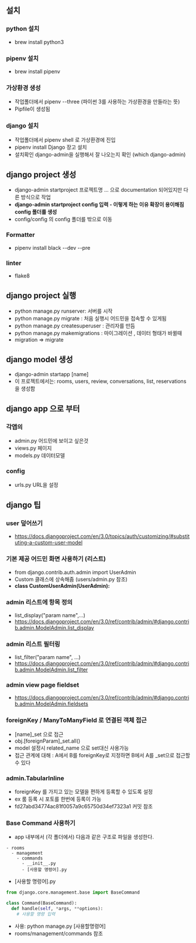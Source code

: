 ## 설치

### python 설치

- brew install python3

### pipenv 설치

- brew install pipenv

### 가상환경 생성

- 작업폴더에서 pipenv --three (파이썬 3를 사용하는 가상환경을 만들라는 뜻)
- Pipfile이 생성됨

### django 설치

- 작업폴더에서 pipenv shell 로 가상환경에 진입
- pipenv install Django 장고 설치
- 설치확인 django-admin을 실행해서 잘 나오는지 확인 (which django-admin)

## django project 생성

- django-admin startproject 프로젝트명 ... 으로 documentation 되어있지만 다른 방식으로 작업
- **django-admin startproject config 입력 - 이렇게 하는 이유 확장이 용이해짐 config 폴더를 생성**
- config/config 의 config 폴더를 밖으로 이동

### Formatter 
  - pipenv install black --dev --pre
### linter
  - flake8


## django project 실행
- python manage.py runserver: 서버를 시작
- python manage.py migrate : 처음 실행시 어드민을 접속할 수 있게됨
- python manage.py createsuperuser : 관리자를 만듬
- python manage.py makemigrations : 마이그레이션 , 데이터 형태가 바뀔때
- migration => migrate

## django model 생성
- django-admin startapp [name]
- 이 프로젝트에서는: rooms, users, review, conversations, list, reservations 을 생성함

## django app 으로 부터
### 각앱의 
- admin.py 어드민에 보이고 싶은것
- views.py 페이지
- models.py 데이터모델 
### config
- urls.py URL을 설정

## django 팁
### user 덮어쓰기
- https://docs.djangoproject.com/en/3.0/topics/auth/customizing/#substituting-a-custom-user-model
  
### 기본 제공 어드민 화면 사용하기 (리스트)
- from django.contrib.auth.admin import UserAdmin
- Custom 클래스에 상속해줌 (users/admin.py 참조)
- **class CustomUserAdmin(UserAdmin):**
  
### admin 리스트에 항목 정의
- list_display("param name",...)
- https://docs.djangoproject.com/en/3.0/ref/contrib/admin/#django.contrib.admin.ModelAdmin.list_display
  
### admin 리스트 필터링
- list_filter("param name", ...)
- https://docs.djangoproject.com/en/3.0/ref/contrib/admin/#django.contrib.admin.ModelAdmin.list_filter

### admin view page fieldset
- https://docs.djangoproject.com/en/3.0/ref/contrib/admin/#django.contrib.admin.ModelAdmin.fieldsets

### foreignKey / ManyToManyField 로 연결된 객체 접근
- [name]_set 으로 접근
- obj.[foreignParam]_set.all()
- model 설정시 related_name 으로 set대신 사용가능
- 접근 관계에 대해 : A에서 B를 foreignKey로 지정하면 B에서 A를 _set으로 접근할수 있다

### admin.TabularInline
- foreignKey 를 가지고 있는 모델을 편하게 등록할 수 있도록 설정
- ex 룸 등록 시 포토를 한번에 등록이 가능
- fd27abd34774ac81f0057a9c65750d34ef7323a1 커밋 참조

### Base Command 사용하기
- app 내부에서 (각 폴더에서) 다음과 같은 구조로 파일을 생성한다.
```structure
- rooms
  - management
    - commands
      - __init__.py
      - [사용할 명령어].py
```

- [사용할 명렁어].py
```python
from django.core.management.base import BaseCommand

class Command(BaseCommand):
  def handle(self, *args, **options):
    # 사용할 명령 입력
```
- 사용: python manage.py [사용할명령어]
- rooms/management/commands 참조